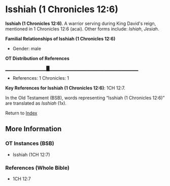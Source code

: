 # Isshiah (1 Chronicles 12:6)
**Isshiah (1 Chronicles 12:6)**. 
A warrior serving during King David's reign, mentioned in 1 Chronicles 12:6 (acai). 
Other forms include: 
*Ishiah*, *Jesiah*. 




**Familial Relationships of Isshiah (1 Chronicles 12:6)**


* Gender: male


**OT Distribution of References**

▁▁▁▁▁▁▁▁▁▁▁▁█▁▁▁▁▁▁▁▁▁▁▁▁▁▁▁▁▁▁▁▁▁▁▁▁▁▁
* References: 1 Chronicles: 1



**Key References for Isshiah (1 Chronicles 12:6)**: 
1CH 12:7. 


In the Old Testament (BSB), words representing “Isshiah (1 Chronicles 12:6)” are translated as 
*Isshiah* (1x). 




Return to [Index](00-Index.md)

## More Information

### OT Instances (BSB)

* Isshiah (1CH 12:7)



### References (Whole Bible)

* 1CH 12:7




